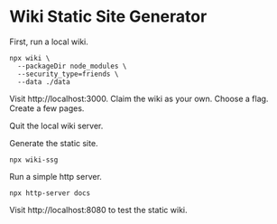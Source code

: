 # Wiki Static Site Generator

First, run a local wiki.

    npx wiki \
      --packageDir node_modules \
      --security_type=friends \
      --data ./data

Visit http://localhost:3000.
Claim the wiki as your own.
Choose a flag.
Create a few pages.

Quit the local wiki server.

Generate the static site.

    npx wiki-ssg

Run a simple http server.

    npx http-server docs

Visit http://localhost:8080 to test the static wiki.

